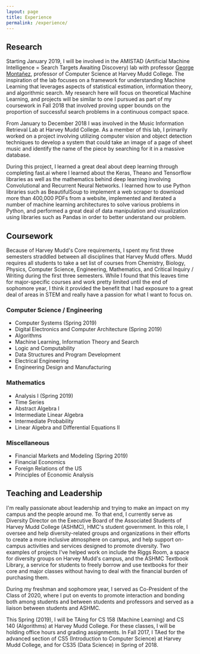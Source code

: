 ```yaml
---
layout: page
title: Experience
permalink: /experience/
---
```


## Research

Starting January 2019, I will be involved in the AMISTAD (Artificial Machine Intelligence = Search Targets Awaiting Discovery) lab with professor [George Montañez](http://www.cs.cmu.edu/~gmontane/), professor of Computer Science at Harvey Mudd College. The inspiration of the lab focuses on a framework for understanding Machine Learning that leverages aspects of statistical estimation, information theory, and algorithmic search. 
My research here will focus on theoretical Machine Learning, and projects will be similar to one I pursued as part of my coursework in Fall 2018 that involved proving upper bounds on the proportion of successful search problems in a continuous compact space. 

From January to December 2018 I was involved in the Music Information Retrieval Lab at Harvey Mudd College. As a member of this lab, I primarily worked on a project involving utilizing computer vision and object detection techniques to develop a system that could take an image of a page of sheet music and identify the name of the piece by searching for it in a massive database.

During this project, I learned a great deal about deep learning through completing fast.ai where I learned about the Keras, Theano and Tensorflow libraries as well as the mathematics behind deep learning involving Convolutional and Recurrent Neural Networks. I learned how to use Python libraries such as BeautifulSoup to implement a web scraper to download more than 400,000 PDFs from a website, implemented and iterated a number of machine learning architectures to solve various problems in Python, and performed a great deal of data manipulation and visualization using libraries such as Pandas in order to better understand our problem. 

## Coursework

Because of Harvey Mudd's Core requirements, I spent my first three semesters straddled between all disciplines that Harvey Mudd offers. Mudd requires all students to take a set list of courses from Chemistry, Biology, Physics, Computer Science, Engineering, Mathematics, and Critical Inquiry / Writing during the first three semesters. While I found that this leaves time for major-specific courses and work pretty limited until the end of sophomore year, I think it provided the benefit that I had exposure to a great deal of areas in STEM and really have a passion for what I want to focus on.

### Computer Science / Engineering

- Computer Systems (Spring 2019)
- Digital Electronics and Computer Architecture (Spring 2019)
- Algorithms
- Machine Learning, Information Theory and Search
- Logic and Computability
- Data Structures and Program Development
- Electrical Engineering
- Engineering Design and Manufacturing

### Mathematics

- Analysis I (Spring 2019)
- Time Series
- Abstract Algebra I
- Intermediate Linear Algebra
- Intermediate Probability
- Linear Algebra and Differential Equations II

### Miscellaneous

- Financial Markets and Modeling (Spring 2019)
- Financial Economics
- Foreign Relations of the US
- Principles of Economic Analysis

## Teaching and Leadership

I'm really passionate about leadership and trying to make an impact on my campus and the people around me. To that end, I currently serve as Diversity Director on the Executive Board of the Associated Students of Harvey Mudd College (ASHMC), HMC's student government. In this role, I oversee and help diversity-related groups and organizations in their efforts to create a more inclusive atmosphere on campus, and help support on-campus activities and services designed to promote diversity. Two examples of projects I've helped work on include the Riggs Room, a space for diversity groups on Harvey Mudd's campus, and the ASHMC Textbook Library, a service for students to freely borrow and use textbooks for their core and major classes without having to deal with the financial burden of purchasing them.

During my freshman and sophomore year, I served as Co-President of the Class of 2020, where I put on events to promote interaction and bonding both among students and between students and professors and served as a liaison between students and ASHMC. 

This Spring (2019), I will be TAing for CS 158 (Machine Learning) and CS 140 (Algorithms) at Harvey Mudd College. For these classes, I will be holding office hours and grading assignments. 
In Fall 2017, I TAed for the advanced section of CS5 (Introduction to Computer Science) at Harvey Mudd College, and for CS35 (Data Science) in Spring of 2018.
